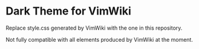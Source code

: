 # Dark Theme for VimWiki

Replace style.css generated by VimWiki with the one in this repository.

Not fully compatible with all elements produced by VimWiki at the moment.
